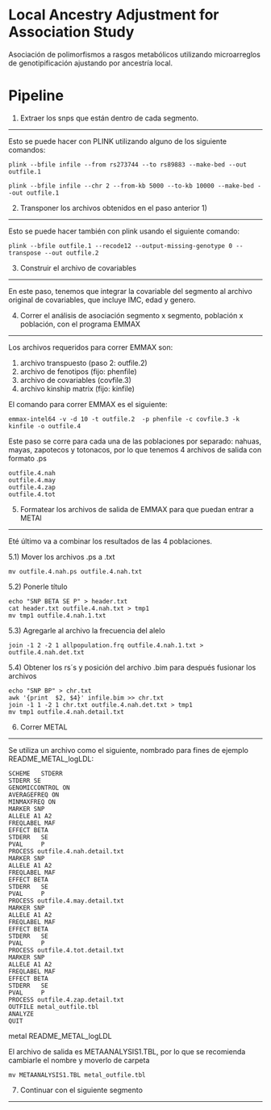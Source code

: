 Local Ancestry Adjustment for Association Study
===============================================

Asociación de polimorfismos a rasgos metabólicos utilizando
microarreglos de genotipificación ajustando por ancestría local.


Pipeline
========


1) Extraer los snps que están dentro de cada segmento. 
----

Esto se puede hacer con PLINK utilizando alguno de los siguiente comandos:

    plink --bfile infile --from rs273744 --to rs89883 --make-bed --out outfile.1

    plink --bfile infile --chr 2 --from-kb 5000 --to-kb 10000 --make-bed --out outfile.1

2) Transponer los archivos obtenidos en el paso anterior 1)
----

Esto se puede hacer también con plink usando el siguiente comando: 

    plink --bfile outfile.1 --recode12 --output-missing-genotype 0 --transpose --out outfile.2

3) Construir el archivo de covariables
----

En este paso, tenemos que integrar la covariable del segmento al
archivo original de covariables, que incluye IMC, edad y genero.

4) Correr el análisis de asociación segmento x segmento, población x población, con el programa EMMAX
----

Los archivos requeridos para correr EMMAX son:

1. archivo transpuesto (paso 2: outfile.2)
2. archivo de fenotipos (fijo: phenfile)
3. archivo de covariables (covfile.3)
4. archivo kinship matrix (fijo: kinfile)

El comando para correr EMMAX es el siguiente:

    emmax-intel64 -v -d 10 -t outfile.2  -p phenfile -c covfile.3 -k kinfile -o outfile.4

Este paso se corre para cada una de las poblaciones por separado:
nahuas, mayas, zapotecos y totonacos, por lo que tenemos 4 archivos de
salida con formato .ps

    outfile.4.nah
    outfile.4.may
    outfile.4.zap
    outfile.4.tot

5) Formatear los archivos de salida de EMMAX para que puedan entrar a METAl
----

Eté último va a combinar los resultados de las 4
poblaciones.


5.1) Mover los archivos .ps a .txt

    mv outfile.4.nah.ps outfile.4.nah.txt

5.2) Ponerle título

    echo "SNP BETA SE P" > header.txt
    cat header.txt outfile.4.nah.txt > tmp1
    mv tmp1 outfile.4.nah.1.txt

5.3) Agregarle al archivo la frecuencia del alelo

    join -1 2 -2 1 allpopulation.frq outfile.4.nah.1.txt > outfile.4.nah.det.txt

5.4) Obtener los rs´s y posición del archivo .bim para después fusionar los archivos

    echo "SNP BP" > chr.txt
    awk '{print  $2, $4}' infile.bim >> chr.txt
    join -1 1 -2 1 chr.txt outfile.4.nah.det.txt > tmp1
    mv tmp1 outfile.4.nah.detail.txt 

6) Correr METAL
----

Se utiliza un archivo como el siguiente, nombrado para fines de
ejemplo README_METAL_logLDL:

    SCHEME   STDERR
    STDERR SE
    GENOMICCONTROL ON
    AVERAGEFREQ ON
    MINMAXFREQ ON
    MARKER SNP
    ALLELE A1 A2
    FREQLABEL MAF
    EFFECT BETA
    STDERR   SE
    PVAL     P
    PROCESS outfile.4.nah.detail.txt
    MARKER SNP
    ALLELE A1 A2
    FREQLABEL MAF
    EFFECT BETA
    STDERR   SE
    PVAL     P
    PROCESS outfile.4.may.detail.txt
    MARKER SNP
    ALLELE A1 A2
    FREQLABEL MAF
    EFFECT BETA
    STDERR   SE
    PVAL     P
    PROCESS outfile.4.tot.detail.txt 
    MARKER SNP
    ALLELE A1 A2
    FREQLABEL MAF
    EFFECT BETA
    STDERR   SE
    PVAL     P
    PROCESS outfile.4.zap.detail.txt 
    OUTFILE metal_outfile.tbl
    ANALYZE
    QUIT

metal README_METAL_logLDL

El archivo de salida es METAANALYSIS1.TBL, por lo que se recomienda
cambiarle el nombre y moverlo de carpeta

    mv METAANALYSIS1.TBL metal_outfile.tbl

7) Continuar con el siguiente segmento
----

